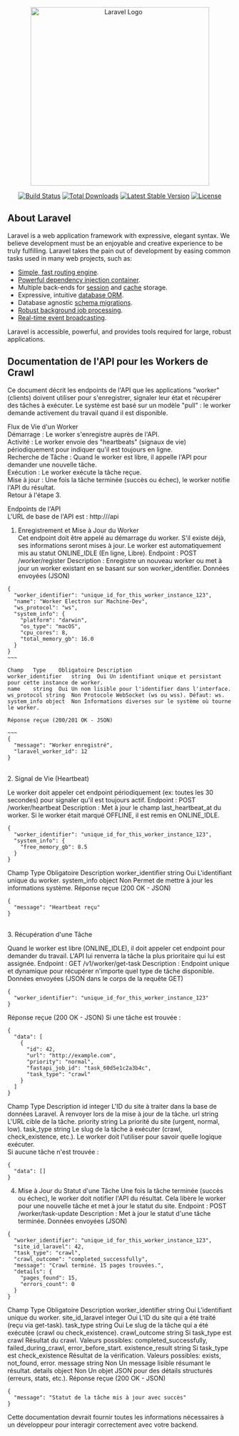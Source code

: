 <p align="center"><a href="https://laravel.com" target="_blank"><img src="https://raw.githubusercontent.com/laravel/art/master/logo-lockup/5%20SVG/2%20CMYK/1%20Full%20Color/laravel-logolockup-cmyk-red.svg" width="400" alt="Laravel Logo"></a></p>

<p align="center">
<a href="https://github.com/laravel/framework/actions"><img src="https://github.com/laravel/framework/workflows/tests/badge.svg" alt="Build Status"></a>
<a href="https://packagist.org/packages/laravel/framework"><img src="https://img.shields.io/packagist/dt/laravel/framework" alt="Total Downloads"></a>
<a href="https://packagist.org/packages/laravel/framework"><img src="https://img.shields.io/packagist/v/laravel/framework" alt="Latest Stable Version"></a>
<a href="https://packagist.org/packages/laravel/framework"><img src="https://img.shields.io/packagist/l/laravel/framework" alt="License"></a>
</p>

## About Laravel

Laravel is a web application framework with expressive, elegant syntax. We believe development must be an enjoyable and creative experience to be truly fulfilling. Laravel takes the pain out of development by easing common tasks used in many web projects, such as:

- [Simple, fast routing engine](https://laravel.com/docs/routing).
- [Powerful dependency injection container](https://laravel.com/docs/container).
- Multiple back-ends for [session](https://laravel.com/docs/session) and [cache](https://laravel.com/docs/cache) storage.
- Expressive, intuitive [database ORM](https://laravel.com/docs/eloquent).
- Database agnostic [schema migrations](https://laravel.com/docs/migrations).
- [Robust background job processing](https://laravel.com/docs/queues).
- [Real-time event broadcasting](https://laravel.com/docs/broadcasting).

Laravel is accessible, powerful, and provides tools required for large, robust applications.

## Documentation de l'API pour les Workers de Crawl

Ce document décrit les endpoints de l'API que les applications "worker" (clients) doivent utiliser pour s'enregistrer, signaler leur état et récupérer des tâches à exécuter. Le système est basé sur un modèle "pull" : le worker demande activement du travail quand il est disponible.

Flux de Vie d'un Worker<br>
Démarrage : Le worker s'enregistre auprès de l'API.<br>
Activité : Le worker envoie des "heartbeats" (signaux de vie) périodiquement pour indiquer qu'il est toujours en ligne.<br>
Recherche de Tâche : Quand le worker est libre, il appelle l'API pour demander une nouvelle tâche.<br>
Exécution : Le worker exécute la tâche reçue.<br>
Mise à jour : Une fois la tâche terminée (succès ou échec), le worker notifie l'API du résultat.<br>
Retour à l'étape 3.<br>

Endpoints de l'API<br>
L'URL de base de l'API est : http://<votre-domaine-worker>/api

1. Enregistrement et Mise à Jour du Worker<br>
Cet endpoint doit être appelé au démarrage du worker. S'il existe déjà, ses informations seront mises à jour. Le worker est automatiquement mis au statut ONLINE_IDLE (En ligne, Libre).
Endpoint : POST /worker/register
Description : Enregistre un nouveau worker ou met à jour un worker existant en se basant sur son worker_identifier.
Données envoyées (JSON)

~~~~
{
  "worker_identifier": "unique_id_for_this_worker_instance_123",
  "name": "Worker Electron sur Machine-Dev",
  "ws_protocol": "ws",
  "system_info": {
    "platform": "darwin",
    "os_type": "macOS",
    "cpu_cores": 8,
    "total_memory_gb": 16.0
  }
}
~~~

Champ	Type	Obligatoire	Description
worker_identifier	string	Oui	Un identifiant unique et persistant pour cette instance de worker.
name	string	Oui	Un nom lisible pour l'identifier dans l'interface.
ws_protocol	string	Non	Protocole WebSocket (ws ou wss). Défaut: ws.
system_info	object	Non	Informations diverses sur le système où tourne le worker.

Réponse reçue (200/201 OK - JSON)

~~~
{
  "message": "Worker enregistré",
  "laravel_worker_id": 12
}
~~~~
<br>
2. Signal de Vie (Heartbeat)<br>

Le worker doit appeler cet endpoint périodiquement (ex: toutes les 30 secondes) pour signaler qu'il est toujours actif.
Endpoint : POST /worker/heartbeat
Description : Met à jour le champ last_heartbeat_at du worker. Si le worker était marqué OFFLINE, il est remis en ONLINE_IDLE.

~~~
{
  "worker_identifier": "unique_id_for_this_worker_instance_123",
  "system_info": {
    "free_memory_gb": 8.5
  }
}
~~~

Champ	Type	Obligatoire	Description
worker_identifier	string	Oui	L'identifiant unique du worker.
system_info	object	Non	Permet de mettre à jour les informations système.
Réponse reçue (200 OK - JSON)

~~~
{
  "message": "Heartbeat reçu"
}
~~~
<br>
3. Récupération d'une Tâche<br>

Quand le worker est libre (ONLINE_IDLE), il doit appeler cet endpoint pour demander du travail. L'API lui renverra la tâche la plus prioritaire qui lui est assignée.
Endpoint : GET /v1/worker/get-task
Description : Endpoint unique et dynamique pour récupérer n'importe quel type de tâche disponible.
Données envoyées (JSON dans le corps de la requête GET)

~~~
{
  "worker_identifier": "unique_id_for_this_worker_instance_123"
}
~~~

Réponse reçue (200 OK - JSON)
Si une tâche est trouvée :

~~~
{
  "data": [
    {
      "id": 42,
      "url": "http://example.com",
      "priority": "normal",
      "fastapi_job_id": "task_60d5e1c2a3b4c",
      "task_type": "crawl"
    }
  ]
}
~~~

Champ	Type	Description
id	integer	L'ID du site à traiter dans la base de données Laravel. À renvoyer lors de la mise à jour de la tâche.
url	string	L'URL cible de la tâche.
priority	string	La priorité du site (urgent, normal, low).
task_type	string	Le slug de la tâche à exécuter (crawl, check_existence, etc.). Le worker doit l'utiliser pour savoir quelle logique exécuter.
<br>
Si aucune tâche n'est trouvée :

~~~
{
  "data": []
}
~~~

4. Mise à Jour du Statut d'une Tâche
Une fois la tâche terminée (succès ou échec), le worker doit notifier l'API du résultat. Cela libère le worker pour une nouvelle tâche et met à jour le statut du site.
Endpoint : POST /worker/task-update
Description : Met à jour le statut d'une tâche terminée.
Données envoyées (JSON)

~~~
{
  "worker_identifier": "unique_id_for_this_worker_instance_123",
  "site_id_laravel": 42,
  "task_type": "crawl",
  "crawl_outcome": "completed_successfully",
  "message": "Crawl terminé. 15 pages trouvées.",
  "details": {
    "pages_found": 15,
    "errors_count": 0
  }
}
~~~

Champ	Type	Obligatoire	Description
worker_identifier	string	Oui	L'identifiant unique du worker.
site_id_laravel	integer	Oui	L'ID du site qui a été traité (reçu via get-task).
task_type	string	Oui	Le slug de la tâche qui a été exécutée (crawl ou check_existence).
crawl_outcome	string	Si task_type est crawl	Résultat du crawl. Valeurs possibles: completed_successfully, failed_during_crawl, error_before_start.
existence_result	string	Si task_type est check_existence	Résultat de la vérification. Valeurs possibles: exists, not_found, error.
message	string	Non	Un message lisible résumant le résultat.
details	object	Non	Un objet JSON pour des détails structurés (erreurs, stats, etc.).
Réponse reçue (200 OK - JSON)

~~~
{
  "message": "Statut de la tâche mis à jour avec succès"
}
~~~

Cette documentation devrait fournir toutes les informations nécessaires à un développeur pour interagir correctement avec votre backend.